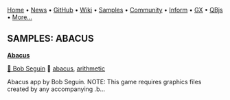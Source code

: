 [Home](https://qb64.com) • [News](../news.md) • [GitHub](https://github.com/QB64Official/qb64) • [Wiki](https://github.com/QB64Official/qb64/wiki) • [Samples](../samples.md) • [Community](../community.md) • [Inform](../inform.md) • [GX](../gx.md) • [QBjs](../qbjs.md) • [More...](../more.md)

## SAMPLES: ABACUS

**[Abacus](abacus/index.md)**

[🐝 Bob Seguin](bob-seguin.md) 🔗 [abacus](abacus.md), [arithmetic](arithmetic.md)

Abacus app by Bob Seguin.  NOTE: This game requires graphics files created by any accompanying .b...
